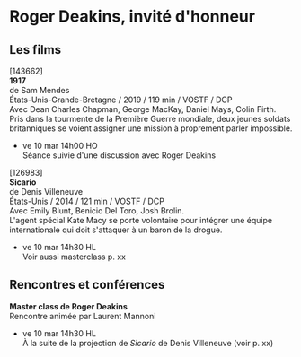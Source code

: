 # Roger Deakins, invité d'honneur

## Les films

[143662]  
**1917**  
de Sam Mendes  
États-Unis-Grande-Bretagne / 2019 / 119 min / VOSTF / DCP  
Avec Dean Charles Chapman, George MacKay, Daniel Mays, Colin Firth.  
Pris dans la tourmente de la Première Guerre mondiale, deux jeunes soldats britanniques se voient assigner une mission à proprement parler impossible.

- ve 10 mar 14h00 HO  
Séance suivie d'une discussion avec Roger Deakins

[126983]  
**Sicario**  
de Denis Villeneuve  
États-Unis / 2014 / 121 min / VOSTF / DCP  
Avec Emily Blunt, Benicio Del Toro, Josh Brolin.  
L'agent spécial Kate Macy se porte volontaire pour intégrer une équipe internationale qui doit s'attaquer à un baron de la drogue.

- ve 10 mar 14h30 HL  
Voir aussi masterclass p. xx

## Rencontres et conférences

**Master class de Roger Deakins**  
Rencontre animée par Laurent Mannoni

- ve 10 mar 14h30 HL  
À la suite de la projection de _Sicario_ de Denis Villeneuve (voir p. xx)

